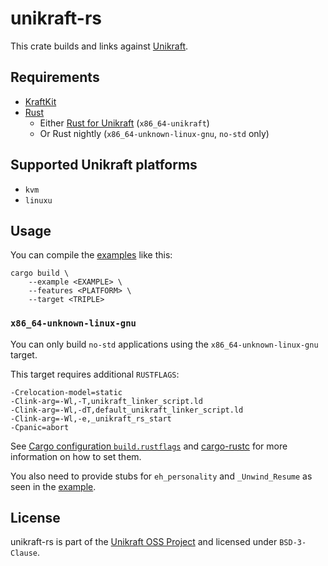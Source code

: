 # unikraft-rs

This crate builds and links against [Unikraft].

[Unikraft]: https://github.com/unikraft/unikraft

## Requirements

* [KraftKit](https://github.com/unikraft/kraftkit)
* [Rust](https://www.rust-lang.org/tools/install)
    * Either [Rust for Unikraft](https://github.com/unikraft/rust) (`x86_64-unikraft`)
    * Or Rust nightly (`x86_64-unknown-linux-gnu`, `no-std` only)

## Supported Unikraft platforms

* `kvm`
* `linuxu`

## Usage

You can compile the [examples] like this:

```console
cargo build \
    --example <EXAMPLE> \
    --features <PLATFORM> \
    --target <TRIPLE>
```

[examples]: examples

### `x86_64-unknown-linux-gnu`

You can only build `no-std` applications using the `x86_64-unknown-linux-gnu` target.

This target requires additional `RUSTFLAGS`:

```console
-Crelocation-model=static
-Clink-arg=-Wl,-T,unikraft_linker_script.ld
-Clink-arg=-Wl,-dT,default_unikraft_linker_script.ld
-Clink-arg=-Wl,-e,_unikraft_rs_start
-Cpanic=abort
```

See [Cargo configuration `build.rustflags`] and [cargo-rustc] for more information on how to set them.

[Cargo configuration `build.rustflags`]: https://doc.rust-lang.org/cargo/reference/config.html#buildrustflags
[cargo-rustc]: https://doc.rust-lang.org/cargo/commands/cargo-rustc.html

You also need to provide stubs for `eh_personality` and `_Unwind_Resume` as seen in the [example].

[example]: examples/no-std.rs

## License

unikraft-rs is part of the [Unikraft OSS Project][unikraft-website] and licensed under `BSD-3-Clause`.

[unikraft-website]: https://unikraft.org
